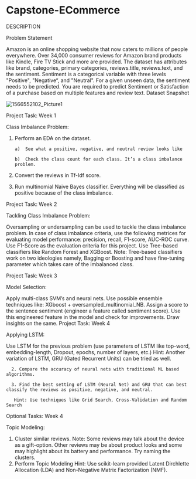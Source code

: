 # Capstone-ECommerce
DESCRIPTION

Problem Statement

Amazon is an online shopping website that now caters to millions of people everywhere. Over 34,000 consumer reviews for Amazon brand products like Kindle, Fire TV Stick and more are provided. 
The dataset has attributes like brand, categories, primary categories, reviews.title, reviews.text, and the sentiment. Sentiment is a categorical variable with three levels "Positive", "Negative“, and "Neutral". For a given unseen data, the sentiment needs to be predicted.
You are required to predict Sentiment or Satisfaction of a purchase based on multiple features and review text.
Dataset Snapshot

![1566552102_Picture1](https://user-images.githubusercontent.com/52888997/125187524-adbaed00-e24d-11eb-8bda-5cda2236a069.png)




Project Task: Week 1

Class Imbalance Problem:

1. Perform an EDA on the dataset.

       a)  See what a positive, negative, and neutral review looks like

       b)  Check the class count for each class. It’s a class imbalance problem.

2. Convert the reviews in Tf-Idf score.

3. Run multinomial Naive Bayes classifier. Everything will be classified as positive because of the class imbalance.

Project Task: Week 2

Tackling Class Imbalance Problem:

Oversampling or undersampling can be used to tackle the class imbalance problem. 
In case of class imbalance criteria, use the following metrices for evaluating model performance: precision, recall, F1-score, AUC-ROC curve. Use F1-Score as the evaluation criteria for this      project.
Use Tree-based classifiers like Random Forest and XGBoost.
       Note: Tree-based classifiers work on two ideologies namely, Bagging or Boosting and have fine-tuning parameter which takes care of the imbalanced class.

Project Task: Week 3

Model Selection:

Apply multi-class SVM’s and neural nets.
Use possible ensemble techniques like: XGboost + oversampled_multinomial_NB.
Assign a score to the sentence sentiment (engineer a feature called sentiment score). Use this engineered feature in the model and check for improvements. Draw insights on the same.
Project Task: Week 4

Applying LSTM:

Use LSTM for the previous problem (use parameters of LSTM like top-word, embedding-length, Dropout, epochs, number of layers, etc.)
       Hint: Another variation of LSTM, GRU (Gated Recurrent Units) can be tried as well.

      2. Compare the accuracy of neural nets with traditional ML based algorithms.

      3. Find the best setting of LSTM (Neural Net) and GRU that can best classify the reviews as positive, negative, and neutral. 

       Hint: Use techniques like Grid Search, Cross-Validation and Random Search

Optional Tasks: Week 4

Topic Modeling:

   1. Cluster similar reviews.
       Note: Some reviews may talk about the device as a gift-option. Other reviews may be about product looks and some may
          highlight about its battery and performance. Try naming the clusters.
   2. Perform Topic Modeling
       Hint: Use scikit-learn provided Latent Dirchlette Allocation (LDA) and Non-Negative Matrix Factorization (NMF).
